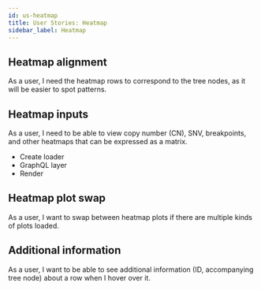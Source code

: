 ```yaml
---
id: us-heatmap
title: User Stories: Heatmap
sidebar_label: Heatmap
---
```


## Heatmap alignment

As a user, I need the heatmap rows to correspond to the tree nodes, as it will be easier to spot patterns.

## Heatmap inputs

As a user, I need to be able to view copy number (CN), SNV, breakpoints, and other heatmaps that can be expressed as a matrix.

- Create loader
- GraphQL layer
- Render

## Heatmap plot swap

As a user, I want to swap between heatmap plots if there are multiple kinds of plots loaded.

## Additional information

As a user, I want to be able to see additional information (ID, accompanying tree node) about a row when I hover over it.
